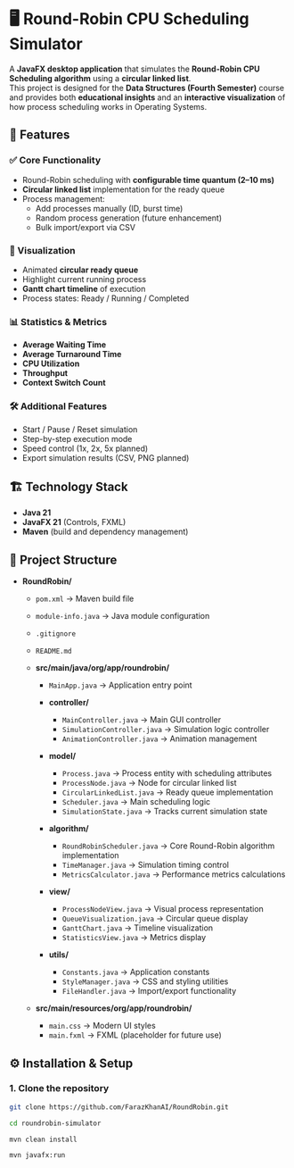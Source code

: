 # 🖥️ Round-Robin CPU Scheduling Simulator

A **JavaFX desktop application** that simulates the **Round-Robin CPU Scheduling algorithm** using a **circular linked list**.  
This project is designed for the **Data Structures (Fourth Semester)** course and provides both **educational insights** and an **interactive visualization** of how process scheduling works in Operating Systems.



## 🚀 Features

### ✅ Core Functionality
- Round-Robin scheduling with **configurable time quantum (2–10 ms)**
- **Circular linked list** implementation for the ready queue
- Process management:
    - Add processes manually (ID, burst time)
    - Random process generation (future enhancement)
    - Bulk import/export via CSV

### 🎨 Visualization
- Animated **circular ready queue**
- Highlight current running process
- **Gantt chart timeline** of execution
- Process states: Ready / Running / Completed

### 📊 Statistics & Metrics
- **Average Waiting Time**
- **Average Turnaround Time**
- **CPU Utilization**
- **Throughput**
- **Context Switch Count**

### 🛠️ Additional Features
- Start / Pause / Reset simulation
- Step-by-step execution mode
- Speed control (1x, 2x, 5x planned)
- Export simulation results (CSV, PNG planned)



## 🏗️ Technology Stack

- **Java 21**
- **JavaFX 21** (Controls, FXML)
- **Maven** (build and dependency management)



## 📂 Project Structure

- **RoundRobin/**
  - `pom.xml` → Maven build file
  - `module-info.java` → Java module configuration
  - `.gitignore`
  - `README.md`

  - **src/main/java/org/app/roundrobin/**
    - `MainApp.java` → Application entry point

    - **controller/**
      - `MainController.java` → Main GUI controller
      - `SimulationController.java` → Simulation logic controller
      - `AnimationController.java` → Animation management

    - **model/**
      - `Process.java` → Process entity with scheduling attributes
      - `ProcessNode.java` → Node for circular linked list
      - `CircularLinkedList.java` → Ready queue implementation
      - `Scheduler.java` → Main scheduling logic
      - `SimulationState.java` → Tracks current simulation state

    - **algorithm/**
      - `RoundRobinScheduler.java` → Core Round-Robin algorithm implementation
      - `TimeManager.java` → Simulation timing control
      - `MetricsCalculator.java` → Performance metrics calculations

    - **view/**
      - `ProcessNodeView.java` → Visual process representation
      - `QueueVisualization.java` → Circular queue display
      - `GanttChart.java` → Timeline visualization
      - `StatisticsView.java` → Metrics display

    - **utils/**
      - `Constants.java` → Application constants
      - `StyleManager.java` → CSS and styling utilities
      - `FileHandler.java` → Import/export functionality

  - **src/main/resources/org/app/roundrobin/**
    - `main.css` → Modern UI styles
    - `main.fxml` → FXML (placeholder for future use)

  

## ⚙️ Installation & Setup

### 1. Clone the repository
```bash
git clone https://github.com/FarazKhanAI/RoundRobin.git

cd roundrobin-simulator

mvn clean install

mvn javafx:run

